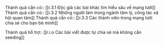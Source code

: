Thành quả cần có:: [[r.3.1 Độc giả các bài khác tìm hiểu sâu về mạng lưới]]
Thành quả cần có:: [[r.3.2 Những người làm trong ngành tâm lý, công tác xã hội quan tâm]]
Thành quả cần có:: [[r.3.3 Các thành viên trong mạng lưới chia sẻ cho bạn bè mình]]

Thành quả hỗ trợ:: [[r.i.o Các bài viết được tự chia sẻ mà không cần seeding]]